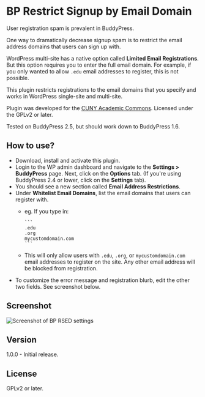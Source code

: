BP Restrict Signup by Email Domain
==================================

User registration spam is prevalent in BuddyPress.

One way to dramatically decrease signup spam is to restrict the email address domains that users can sign up with.

WordPress multi-site has a native option called **Limited Email Registrations**.  But this option requires you to enter the full email domain.  For example, if you only wanted to allow `.edu` email addresses to register, this is not possible.

This plugin restricts registrations to the email domains that you specify and works in WordPress single-site and multi-site.

Plugin was developed for the [CUNY Academic Commons](http://commons.gc.cuny.edu).  Licensed under the GPLv2 or later.

Tested on BuddyPress 2.5, but should work down to BuddyPress 1.6.

How to use?
- 
* Download, install and activate this plugin.
* Login to the WP admin dashboard and navigate to the **Settings > BuddyPress** page.  Next, click on the **Options** tab.  (If you're using BuddyPress 2.4 or lower, click on the **Settings** tab).
* You should see a new section called **Email Address Restrictions**.
* Under **Whitelist Email Domains**, list the email domains that users can register with.
  * eg. If you type in:

        ```
        .edu
        .org
        mycustomdomain.com
        ```

  * This will only allow users with `.edu`, `.org`, or `mycustomdomain.com` email addresses to register on the site.  Any other email address will be blocked from registration.
* To customize the error message and registration blurb, edit the other two fields.  See screenshot below.

Screenshot
-

![Screenshot of BP RSED settings](https://cloud.githubusercontent.com/assets/505921/13607183/e1aacee8-e503-11e5-9663-cc2965d3eabe.png)

Version
-
1.0.0 - Initial release.


License
-
GPLv2 or later.